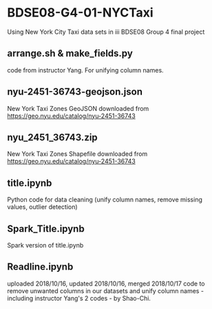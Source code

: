 # BDSE08-G4-01-NYCTaxi
Using New York City Taxi data sets in iii BDSE08 Group 4 final project

## arrange.sh & make_fields.py
  code from instructor Yang.  For unifying column names.

## nyu-2451-36743-geojson.json
  New York Taxi Zones GeoJSON downloaded from https://geo.nyu.edu/catalog/nyu-2451-36743

## nyu_2451_36743.zip
  New York Taxi Zones Shapefile downloaded from https://geo.nyu.edu/catalog/nyu-2451-36743

## title.ipynb
  Python code for data cleaning (unify column names, remove missing values, outlier detection)

## Spark_Title.ipynb
  Spark version of title.ipynb

## Readline.ipynb
  uploaded 2018/10/16, updated 2018/10/16, merged 2018/10/17
  code to remove unwanted columns in our datasets and unify column names - including instructor Yang's 2 codes - by Shao-Chi.
